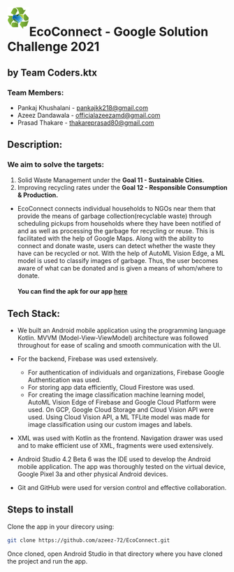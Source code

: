 <img align="left" height="50" width="50" src="https://github.com/azeez-72/EcoConnect/blob/main/images/EcoConnect_logo.png">

# EcoConnect - Google Solution Challenge 2021 #
## by Team **Coders.ktx** ##

### Team Members: ###

* Pankaj Khushalani - pankajkk218@gmail.com
* Azeez Dandawala - officialazeezamd@gmail.com
* Prasad Thakare - thakareprasad80@gmail.com

## Description: ##

### We aim to solve the targets: ###
1. Solid Waste Management under the **Goal 11 - Sustainable Cities.**
2. Improving recycling rates under the **Goal 12 - Responsible Consumption & Production.**

* EcoConnect connects individual households to NGOs near them that provide the means of garbage
  collection(recyclable waste) through scheduling pickups from households where they have been notified of and as well as processing the garbage for recycling or reuse. This is facilitated with
  the help of Google Maps. Along with the ability to connect and donate waste, users can
  detect whether the waste they have can be recycled or not. With the help of AutoML Vision
  Edge, a ML model is used to classify images of garbage. Thus, the user becomes aware of
  what can be donated and is given a means of whom/where to donate.
  
  #### **You can find the apk for our app [here](https://drive.google.com/file/d/1QHJarmEV6bEPQdcAdwpQ9CB54-tf7U2Z/view?usp=sharing)** ####
  
## Tech Stack: ##
* We built an Android mobile application using the programming language Kotlin. MVVM (Model-View-ViewModel) architecture was followed throughout for ease of scaling and smooth communication with the UI.

* For the backend, Firebase was used extensively.
    * For authentication of individuals and organizations, Firebase Google Authentication was used.
    * For storing app data efficiently, Cloud Firestore was used.
    * For creating the image classification machine learning model, AutoML Vision Edge of Firebase and Google Cloud Platform were used. On GCP, Google Cloud Storage and Cloud Vision API were used. Using Cloud Vision API, a ML TFLite model was made for image classification using our custom images and labels.

* XML was used with Kotlin as the frontend. Navigation drawer was used and to make efficient use of XML, fragments were used extensively.
 
* Android Studio 4.2 Beta 6 was the IDE used to develop the Android mobile application. The app was thoroughly tested on the virtual device, Google Pixel 3a and other physical Android devices.

* Git and GitHub were used for version control and effective collaboration.
  
## Steps to install ##
  
Clone the app in your direcory using:

```bash
git clone https://github.com/azeez-72/EcoConnect.git
```
Once cloned, open Android Studio in that directory where you have cloned the project and run the app.
